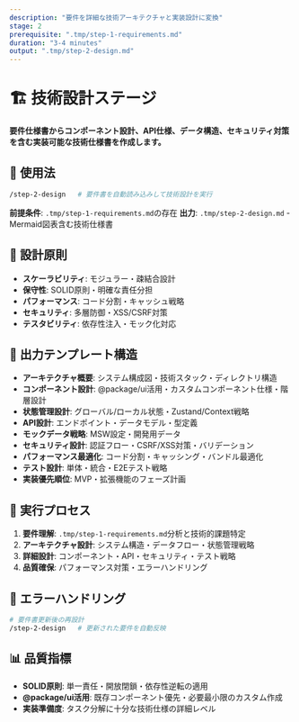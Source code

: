 ```yaml
---
description: "要件を詳細な技術アーキテクチャと実装設計に変換"
stage: 2
prerequisite: ".tmp/step-1-requirements.md"
duration: "3-4 minutes"
output: ".tmp/step-2-design.md"
---
```


# 🏗️ 技術設計ステージ

**要件仕様書からコンポーネント設計、API仕様、データ構造、セキュリティ対策を含む実装可能な技術仕様書を作成します。**

## 📝 使用法

```bash
/step-2-design   # 要件書を自動読み込みして技術設計を実行
```

**前提条件**: `.tmp/step-1-requirements.md`の存在
**出力**: `.tmp/step-2-design.md` - Mermaid図表含む技術仕様書

## 🎯 設計原則

- **スケーラビリティ**: モジュラー・疎結合設計
- **保守性**: SOLID原則・明確な責任分担
- **パフォーマンス**: コード分割・キャッシュ戦略
- **セキュリティ**: 多層防御・XSS/CSRF対策
- **テスタビリティ**: 依存性注入・モック化対応

## 📐 出力テンプレート構造

- **アーキテクチャ概要**: システム構成図・技術スタック・ディレクトリ構造
- **コンポーネント設計**: @package/ui活用・カスタムコンポーネント仕様・階層設計
- **状態管理設計**: グローバル/ローカル状態・Zustand/Context戦略
- **API設計**: エンドポイント・データモデル・型定義
- **モックデータ戦略**: MSW設定・開発用データ
- **セキュリティ設計**: 認証フロー・CSRF/XSS対策・バリデーション
- **パフォーマンス最適化**: コード分割・キャッシング・バンドル最適化
- **テスト設計**: 単体・統合・E2Eテスト戦略
- **実装優先順位**: MVP・拡張機能のフェーズ計画

## 🚀 実行プロセス

1. **要件理解**: `.tmp/step-1-requirements.md`分析と技術的課題特定
2. **アーキテクチャ設計**: システム構造・データフロー・状態管理戦略
3. **詳細設計**: コンポーネント・API・セキュリティ・テスト戦略
4. **品質確保**: パフォーマンス対策・エラーハンドリング

## 🚨 エラーハンドリング

```bash
# 要件書更新後の再設計
/step-2-design   # 更新された要件を自動反映
```

## 📊 品質指標

- **SOLID原則**: 単一責任・開放閉鎖・依存性逆転の適用
- **@package/ui活用**: 既存コンポーネント優先・必要最小限のカスタム作成
- **実装準備度**: タスク分解に十分な技術仕様の詳細レベル
